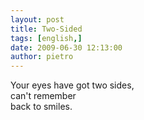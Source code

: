 ```yaml
---
layout: post
title: Two-Sided
tags: [english,]
date: 2009-06-30 12:13:00
author: pietro
---
```

Your eyes have got two sides,<br/>can't remember<br/>back to smiles.
